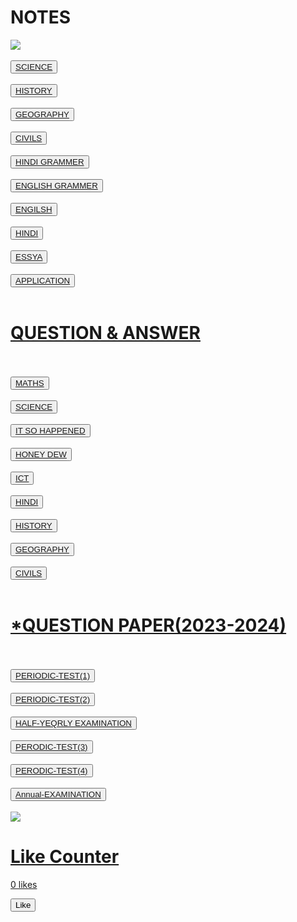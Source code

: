 <!doctype html>
<html>
<head>

<title>HOMEPAGE owner(MANISH) </title>

</head>

<body>
<h1> NOTES </h1>
<p>
<img src="https://i.imgur.com/7osH68W.jpg"/>
<br />
<br />
<button><a href="https://nbkiut.mimo.run/index.html">SCIENCE</button>
<br />
<br />
<button><a href="https://w8ngyq.mimo.run/index.html">HISTORY</button>
<br />
<br />
<button><a href="https://kwrnjm.mimo.run/index.html">GEOGRAPHY</button>
<br />
<br />
<button><a href="https://ij0gg4.mimo.run/index.html">CIVILS</button>
<br />
<br />
<button><a href="https://t8bkgg.mimo.run/index.html">HINDI GRAMMER</button>
<br />
<br />
<button><a href="https://ciact5.mimo.run/index.html">ENGLISH GRAMMER</button>
<br />
<br />
<button><a href="https://uha37v.mimo.run/index.html">ENGILSH</button>
<br />
<br />
<button><a href="https://xh5t2j.mimo.run/index.html">HINDI</button>
<br/ >
<br />
<button><a href="https://jstrieb.github.io/link-lock/#eyJ2IjoiMC4wLjEiLCJlIjoiNGRNaWlWR2JQcW1uNHRFWWdTK2RPTE44Vy9SeFBSVFlheG04Nkt4dzl6NGVsanVHQ3ZrZjR5eGh6bVB5R0VTaXFVVT0iLCJoIjoiUFJFTUlVTSAiLCJzIjoiQWRYQnJLUERyQTBRc2wxcUMwbG5Tdz09IiwiaSI6IkdLSE1ZT2gvR0o1cGdGakYifQ==">ESSYA</button>
<br />
<br />
<button><a href="https://jstrieb.github.io/link-lock/#eyJ2IjoiMC4wLjEiLCJlIjoiZlVOK3dscFJSTmo1aS9SdzVOWUxLMHYwQkgzbkRWbXJNWDg1OXBhdGh4NkxyYkF5M21FUkZ4R1lvOWQ2WFo5MFhQcz0iLCJoIjoiUFJFTUlVTSAiLCJzIjoiY1dXL3JOa1U5SXpRc2Y0a0xIVFBTdz09IiwiaSI6InVmN2FkSTFLTGdrRFVoTzAifQ==">APPLICATION</button>
<br />
<br/>
<h1> QUESTION & ANSWER </h1>
<br />
<br />
<button><a href="https://rhj4v3.mimo.run/index.html">MATHS </button>
<br />
<br />
<button><a href="https://vuy76n.mimo.run/index.html"> SCIENCE </button>
<br />
<br />
<button><a href="https://omgzsc.mimo.run/index.html">IT SO HAPPENED </button>
<br />
<br />
<button><a href="https://6a4vb3.mimo.run/index.html">HONEY DEW </button>
<br />
<br />
<button><a href="https://oxo164.mimo.run/index.html"> ICT </button>
<br /> 
<br />
<button><a href="https://zh48h2.mimo.run/index.html"> HINDI </button>
<br />
<br />
<button><a href="https://h2fh02.mimo.run/index.html"> HISTORY </button>
<br />
<br />
<button><a href="https://foffce.mimo.run/index.html"> GEOGRAPHY </button>
<br />
<br />
<button><a href="https://hiodxj.mimo.run/index.html"> CIVILS </button>
<br />
<br />
<h1>*QUESTION PAPER(2023-2024)</h1>
<br />
<br />
<button><a href="https://resbf0.mimo.run/index.html">PERIODIC-TEST(1)</button>
<br />
<br />
<button><a href="https://kqoghm.mimo.run/index.html">PERIODIC-TEST(2) </button>
<br />
<br />
<button><a href="https://cby6wv.mimo.run/index.html">HALF-YEQRLY EXAMINATION </button>
<br /> 
<br />
<button><a href ="https://8o5t0o.mimo.run/index.html">PERODIC-TEST(3) </button>
<br />
<br />
<button><a href="https://dj8l0g.mimo.run/index.html">PERODIC-TEST(4) </button>
<br />
<br />
<button><a href="https://vre7i4.mimo.run/index.html">Annual-EXAMINATION </button>
<br /> 
<br />
<img src="https://i.imgur.com/w3tGblp.jpg"/>
<br />
<h1>Like Counter</h1>
  <p id="likeCount">0 likes</p>
  <button onclick="incrementLikes()">Like</button>

  <script>
    let count = 0;

    function incrementLikes() {
      count++;
      document.getElementById("likeCount").innerText = count + (count === 1 ? " like" : " likes");
    }
  </script>
  </p>
  </body>
  </html>


